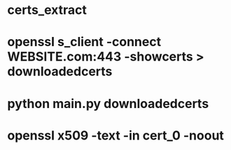 # certs_extract

# openssl s_client -connect WEBSITE.com:443 -showcerts > downloadedcerts
# python main.py downloadedcerts
# openssl x509 -text -in cert_0 -noout

